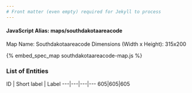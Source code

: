 ```yaml
---
# Front matter (even empty) required for Jekyll to process
---
```


#### JavaScript Alias: maps/southdakotaareacode

Map Name: Southdakotaareacode
Dimensions (Width x Height): 315x200



{% embed_spec_map southdakotaareacode-map.js %}

### List of Entities

ID | Short label | Label
---|---|---|---
605|605|605

